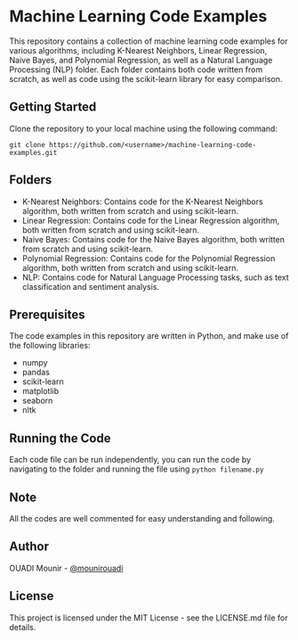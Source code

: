 # Machine Learning Code Examples
This repository contains a collection of machine learning code examples for various algorithms, including K-Nearest Neighbors, Linear Regression, Naive Bayes, and Polynomial Regression, as well as a Natural Language Processing (NLP) folder. Each folder contains both code written from scratch, as well as code using the scikit-learn library for easy comparison.

## Getting Started
Clone the repository to your local machine using the following command:

`git clone https://github.com/<username>/machine-learning-code-examples.git`

## Folders

* K-Nearest Neighbors: Contains code for the K-Nearest Neighbors algorithm, both written from scratch and using scikit-learn.
* Linear Regression: Contains code for the Linear Regression algorithm, both written from scratch and using scikit-learn.
* Naive Bayes: Contains code for the Naive Bayes algorithm, both written from scratch and using scikit-learn.
* Polynomial Regression: Contains code for the Polynomial Regression algorithm, both written from scratch and using scikit-learn.
* NLP: Contains code for Natural Language Processing tasks, such as text classification and sentiment analysis.

## Prerequisites

The code examples in this repository are written in Python, and make use of the following libraries:

* numpy
* pandas
* scikit-learn
* matplotlib
* seaborn
* nltk

## Running the Code

Each code file can be run independently, you can run the code by navigating to the folder and running the file using `python filename.py`

## Note

All the codes are well commented for easy understanding and following.

## Author
OUADI Mounir - [@mounirouadi](https://github.com/mounirouadi/)
## License
This project is licensed under the MIT License - see the LICENSE.md file for details.
